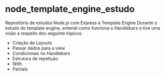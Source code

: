# node_template_engine_estudo
Repositório de estudos Node.js com Express e Template Engine
Durante o estudo do template engine, entendi como funciona o Handlebars e tive uma visão a respeito dos seguinte tópicos:
- Criação de Layouts
- Passar dados para a view
- Condicionais no Handlebars
- Estrutura de repetição
- With
- Partials
